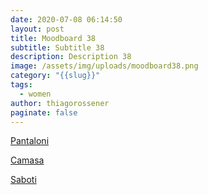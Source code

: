 ```yaml
---
date: 2020-07-08 06:14:50
layout: post
title: Moodboard 38
subtitle: Subtitle 38
description: Description 38
image: /assets/img/uploads/moodboard38.png
category: "{{slug}}"
tags:
  - women
author: thiagorossener
paginate: false
---
```

[Pantaloni](http://bit.do/fGuic)

[Camasa](http://bit.do/fGuif)

[Saboti](http://bit.do/fGuii)